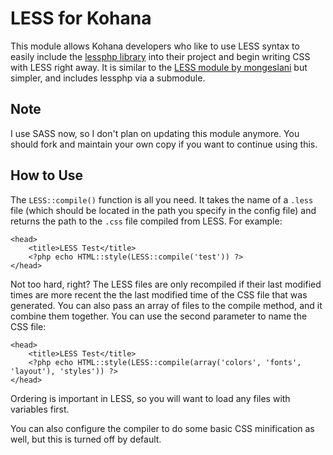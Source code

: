 LESS for Kohana
===============

This module allows Kohana developers who like to use LESS syntax to easily
include the [lessphp library](http://github.com/leafo/lessphp) into their 
project and begin writing CSS with LESS right away. It is similar to the
[LESS module by mongeslani](http://github.com/mongeslani/kohana-less) but
simpler, and includes lessphp via a submodule.

## Note

I use SASS now, so I don't plan on updating this module anymore. You should 
fork and maintain your own copy if you want to continue using this.

## How to Use

The `LESS::compile()` function is all you need. It takes the name of a `.less`
file (which should be located in the path you specify in the config file) and
returns the path to the `.css` file compiled from LESS. For example:

	<head>
		<title>LESS Test</title>
		<?php echo HTML::style(LESS::compile('test')) ?>
	</head>

Not too hard, right? The LESS files are only recompiled if their last modified
times are more recent the the last modified time of the CSS file that was 
generated. You can also pass an array of files to the compile method, and it 
combine them together. You can use the second parameter to name the CSS file:

	<head>
		<title>LESS Test</title>
		<?php echo HTML::style(LESS::compile(array('colors', 'fonts', 'layout'), 'styles')) ?>
	</head>

Ordering is important in LESS, so you will want to load any files with 
variables first.

You can also configure the compiler to do some basic CSS minification as well,
but this is turned off by default.